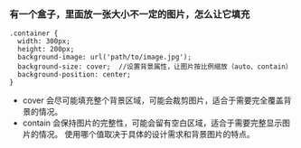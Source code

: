 ### 有一个盒子，里面放一张大小不一定的图片，怎么让它填充
```
.container {
  width: 300px;
  height: 200px;
  background-image: url('path/to/image.jpg');
  background-size: cover;  //设置背景属性，让图片按比例缩放（auto、contain）
  background-position: center;
}
```
- cover 会尽可能填充整个背景区域，可能会裁剪图片，适合于需要完全覆盖背景的情况。
- contain 会保持图片的完整性，可能会留有空白区域，适合于需要完整显示图片的情况。
使用哪个值取决于具体的设计需求和背景图片的特点。
